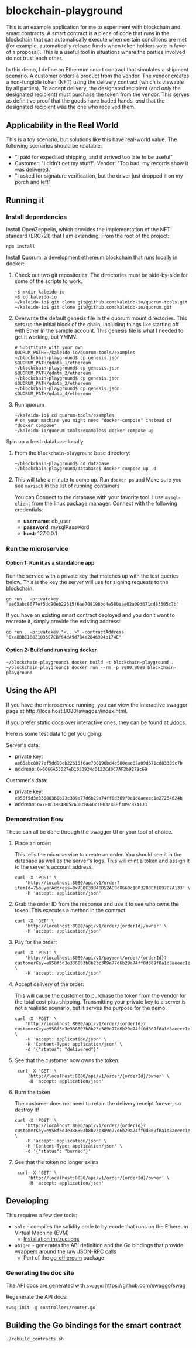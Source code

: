 # blockchain-playground
This is an example application for me to experiment with blockchain and smart contracts.
A smart contract is a piece of code that runs in the blockchain that can automatically
execute when certain conditions are met (for example, automatically release funds when
token holders vote in favor of a proposal). This is a useful tool in situations where the 
parties involved do not trust each other.

In this demo, I define an Ethereum smart contract that simulates a shipment scenario.
A customer orders a product from the vendor. The vendor creates a non-fungible token (NFT)
using the delivery contract (which is viewable by all parties). To accept delivery, the
designated recipient (and _only_ the designated recipient) must purchase the token from the
vendor. This serves as definitive proof that the goods have traded hands, _and_ that the
designated recipient was the one who received them.

## Applicability in the Real World
This is a toy scenario, but solutions like this have real-world value. The following scenarios
should be relatable:
- "I paid for expedited shipping, and it arrived too late to be useful"
- Customer: "I didn't get my stuff!". Vendor: "Too bad, my records show it was delivered." 
- "I asked for signature verification, but the driver just dropped it on my porch and left"

## Running it
### Install dependencies
Install OpenZeppelin, which provides the implementation of the NFT standard (ERC721) that I am extending.
From the root of the project:
```
npm install
```

Install Quorum, a development ethereum blockchain that runs locally in docker:
1. Check out two git repositories. The directories must be side-by-side for some of the scripts to work.
    ```
    ~$ mkdir kaleido-io
    ~$ cd kaleido-io
    ~/kaleido-io$ git clone git@github.com:kaleido-io/quorum-tools.git
    ~/kaleido-io$ git clone git@github.com:kaleido-io/quorum.git
    ```
2. Overwrite the default genesis file in the quorum mount directories. 
    This sets up the initial block of the chain, including things like starting off with Ether 
    in the sample account. This genesis file is what I needed to get it working, but YMMV.
    ```
    # Substitute with your own
    QUORUM_PATH=~/kaleido-io/quorum-tools/examples
    ~/blockchain-playground$ cp genesis.json $QUORUM_PATH/qdata_1/ethereum
    ~/blockchain-playground$ cp genesis.json $QUORUM_PATH/qdata_2/ethereum
    ~/blockchain-playground$ cp genesis.json $QUORUM_PATH/qdata_3/ethereum
    ~/blockchain-playground$ cp genesis.json $QUORUM_PATH/qdata_4/ethereum
    ```
3. Run quorum
    ```
    ~/kaleido-io$ cd quorum-tools/examples
    # on your machine you might need "docker-compose" instead of "docker compose"
    ~/kaleido-io/quorum-tools/examples$ docker compose up
    ```

Spin up a fresh database locally.
1. From the `blockchain-playground` base directory:
   ```
   ~/blockchain-playground$ cd database
   ~/blockchain-playground/database$ docker compose up -d
   ```
2. This will take a minute to come up. Run `docker ps` and Make sure you see `mariadb` in the list of running containers

   You can Connect to the database with your favorite tool. I use `mysql-client` from the linux package manager. Connect
   with the following credentials:
   - **username**: db_user
   - **password**: mysqlPassword
   - **host**: 127.0.0.1

### Run the microservice
#### Option 1: Run it as a standalone app
Run the service with a private key that matches up with the test queries below. This is the key the
server will use for signing requests to the blockchain.
```
go run . -privatekey "ae65abc8077ef5dd90eb22615f6ae708196bd4e580eae02a09d671cd83305c7b"
```
If you have an existing smart contract deployed and you don't want to recreate it, simply provide the existing address:
```
go run . -privatekey "<...>" -contractAddress "0xa8BBE18821035E7CBf64dA9d784e2846994b174E"
```

#### Option 2: Build and run using docker
```
~/blockchain-playground$ docker build -t blockchain-playground .
~/blockchain-playground$ docker run --rm -p 8080:8080 blockchain-playground
```

## Using the API
If you have the microservice running, you can view the interactive swagger page at http://localhost:8080/swagger/index.html.

If you prefer static docs over interactive ones, they can be found at [./docs](https://github.com/bdunton9323/blockchain-playground/tree/main/docs).

Here is some test data to get you going:

Server's data: 
- private key: `ae65abc8077ef5dd90eb22615f6ae708196bd4e580eae02a09d671cd83305c7b`
- address: `0x6066A53027eD103D934cD122Cd0C7AF2b9279c69`

Customer's data: 
- private key: `e958f5d3e336803b8b23c389e77d6b29a74ff0d369f0a1d8aeeec1e27254624b`
- address: `0x7E0C39B48D52ADBc8660c1B03288Ef189787A133`

### Demonstration flow
These can all be done through the swagger UI or your tool of choice.
1. Place an order:

    This tells the microservice to create an order. You should see it in the database as well as the server's logs.
    This will mint a token and assign it to the server's account address.
    ```
    curl -X 'POST' \
        'http://localhost:8080/api/v1/order?itemId=7&buyerAddress=0x7E0C39B48D52ADBc8660c1B03288Ef189787A133' \
        -H 'accept: application/json'
    ```
2. Grab the order ID from the response and use it to see who owns the token. This executes a method in the contract.
    ```
    curl -X 'GET' \
        'http://localhost:8080/api/v1/order/{orderId}/owner' \
        -H 'accept: application/json'
    ```
3. Pay for the order:
    ```
    curl -X 'POST' \
        'http://localhost:8080/api/v1/payment/order/{orderId}?customerKey=e958f5d3e336803b8b23c389e77d6b29a74ff0d369f0a1d8aeeec1e27254624b' \
        -H 'accept: application/json'
    ```
3. Accept delivery of the order:

    This will cause the customer to purchase the token from the vendor for the total cost plus shipping.
    Transmitting your private key to a server is not a realistic scenario, but it serves the purpose for the demo.
    ```
    curl -X 'POST' \
        'http://localhost:8080/api/v1/order/{orderId}?customerKey=e958f5d3e336803b8b23c389e77d6b29a74ff0d369f0a1d8aeeec1e27254624b' \
        -H 'accept: application/json' \
        -H 'Content-Type: application/json' \
        -d '{"status": "delivered"}'
    ```
4. See that the customer now owns the token:
   ```
    curl -X 'GET' \
        'http://localhost:8080/api/v1/order/{orderId}/owner' \
        -H 'accept: application/json'
    ```
5. Burn the token
    
    The customer does not need to retain the delivery receipt forever, so destroy it!
    ```
    curl -X 'POST' \
        'http://localhost:8080/api/v1/order/{orderId}?customerKey=e958f5d3e336803b8b23c389e77d6b29a74ff0d369f0a1d8aeeec1e27254624b' \
        -H 'accept: application/json' \
        -H 'Content-Type: application/json' \
        -d '{"status": "burned"}'
    ```
6. See that the token no longer exists
   ```
    curl -X 'GET' \
        'http://localhost:8080/api/v1/order/{orderId}/owner' \
        -H 'accept: application/json'
    ```

## Developing
This requires a few dev tools:
- `solc` - compiles the solidity code to bytecode that runs on the Ethereum Virtual Machine (EVM)
    - [Installation instructions](https://docs.soliditylang.org/en/v0.6.4/installing-solidity.html)
- `abigen` - generates the ABI definition and the Go bindings that provide wrappers around the raw JSON-RPC calls
    - Part of the [go-ethereum](https://github.com/ethereum/go-ethereum) package

### Generating the doc site
The API docs are generated with `swaggo`: https://github.com/swaggo/swag

Regenerate the API docs:
```
swag init -g controllers/router.go
```

## Building the Go bindings for the smart contract
```
./rebuild_contracts.sh
```
